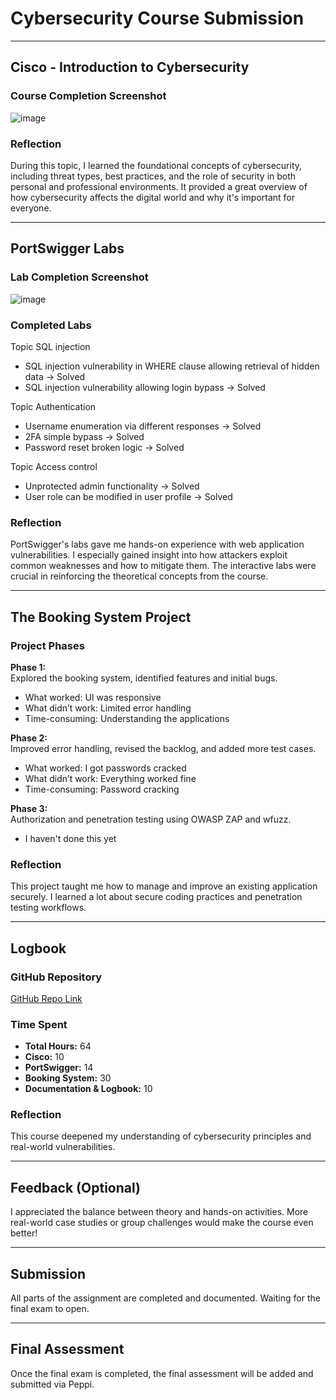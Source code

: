 # Cybersecurity Course Submission

---

## Cisco - Introduction to Cybersecurity

### Course Completion Screenshot  
![image](https://github.com/user-attachments/assets/86e4c4b5-de7c-4f46-9ba9-1da479314189)


### Reflection  
During this topic, I learned the foundational concepts of cybersecurity, including threat types, best practices, and the role of security in both personal and professional environments. It provided a great overview of how cybersecurity affects the digital world and why it's important for everyone.

---

## PortSwigger Labs

### Lab Completion Screenshot  
![image](https://github.com/user-attachments/assets/113ebacb-ec68-4877-8ee1-187896b2f32e)


### Completed Labs

Topic SQL injection
- SQL injection vulnerability in WHERE clause allowing retrieval of hidden data → Solved
- SQL injection vulnerability allowing login bypass → Solved

Topic Authentication
- Username enumeration via different responses → Solved
- 2FA simple bypass → Solved
- Password reset broken logic → Solved

Topic Access control
- Unprotected admin functionality → Solved
- User role can be modified in user profile → Solved

### Reflection  
PortSwigger's labs gave me hands-on experience with web application vulnerabilities. I especially gained insight into how attackers exploit common weaknesses and how to mitigate them. The interactive labs were crucial in reinforcing the theoretical concepts from the course.

---

## The Booking System Project

### Project Phases

**Phase 1:**  
Explored the booking system, identified features and initial bugs.  
- What worked: UI was responsive  
- What didn’t work: Limited error handling  
- Time-consuming: Understanding the applications

**Phase 2:**  
Improved error handling, revised the backlog, and added more test cases.  
- What worked: I got passwords cracked  
- What didn’t work: Everything worked fine  
- Time-consuming: Password cracking  

**Phase 3:**  
Authorization and penetration testing using OWASP ZAP and wfuzz.  
-   I haven't done this yet

### Reflection  
This project taught me how to manage and improve an existing application securely. I learned a lot about secure coding practices and penetration testing workflows.

---

## Logbook

### GitHub Repository  
[GitHub Repo Link]([https://github.com/yourusername/your-repo](https://github.com/Matskuzer/LogBook/blob/main/LOGBOOK.md))

### Time Spent

- **Total Hours:** 64  
- **Cisco:** 10  
- **PortSwigger:** 14  
- **Booking System:** 30  
- **Documentation & Logbook:** 10  

### Reflection  
This course deepened my understanding of cybersecurity principles and real-world vulnerabilities.

---

## Feedback (Optional)

I appreciated the balance between theory and hands-on activities. More real-world case studies or group challenges would make the course even better!

---

## Submission

All parts of the assignment are completed and documented. Waiting for the final exam to open.

---

## Final Assessment

Once the final exam is completed, the final assessment will be added and submitted via Peppi.
